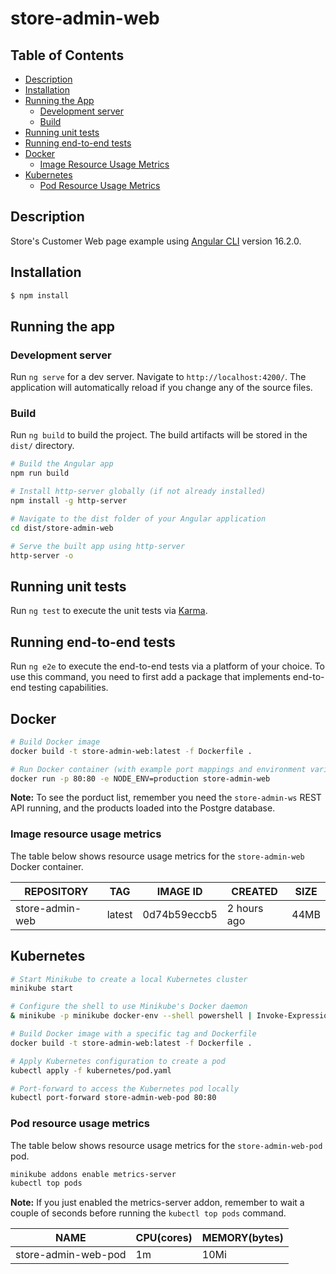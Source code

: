 # store-admin-web

## Table of Contents
- [Description](#description)
- [Installation](#installation)
- [Running the App](#running-the-app)
  - [Development server](#development-server)
  - [Build](#build)
- [Running unit tests](#running-unit-tests)
- [Running end-to-end tests](#running-end-to-end-tests)
- [Docker](#docker)
  - [Image Resource Usage Metrics](#image-resource-usage-metrics)
- [Kubernetes](#kubernetes)
  - [Pod Resource Usage Metrics](#pod-resource-usage-metrics)

## Description

Store's Customer Web page example using [Angular CLI](https://github.com/angular/angular-cli) version 16.2.0.

## Installation

```bash
$ npm install
```

## Running the app
### Development server

Run `ng serve` for a dev server. Navigate to `http://localhost:4200/`. The application will automatically reload if you change any of the source files.

### Build

Run `ng build` to build the project. The build artifacts will be stored in the `dist/` directory.
```bash
# Build the Angular app
npm run build

# Install http-server globally (if not already installed)
npm install -g http-server

# Navigate to the dist folder of your Angular application
cd dist/store-admin-web

# Serve the built app using http-server
http-server -o
```

## Running unit tests

Run `ng test` to execute the unit tests via [Karma](https://karma-runner.github.io).

## Running end-to-end tests

Run `ng e2e` to execute the end-to-end tests via a platform of your choice. To use this command, you need to first add a package that implements end-to-end testing capabilities.

## Docker

```bash
# Build Docker image
docker build -t store-admin-web:latest -f Dockerfile .

# Run Docker container (with example port mappings and environment variables)
docker run -p 80:80 -e NODE_ENV=production store-admin-web
```

**Note:** To see the porduct list, remember you need the `store-admin-ws` REST API running, and the products loaded into the Postgre database.

### Image resource usage metrics

The table below shows resource usage metrics for the `store-admin-web` Docker container.

| REPOSITORY         | TAG    | IMAGE ID      | CREATED      | SIZE  |
|--------------------|--------|---------------|--------------|-------|
| store-admin-web    | latest | 0d74b59eccb5  | 2 hours ago  | 44MB  |


## Kubernetes

```bash
# Start Minikube to create a local Kubernetes cluster
minikube start

# Configure the shell to use Minikube's Docker daemon
& minikube -p minikube docker-env --shell powershell | Invoke-Expression

# Build Docker image with a specific tag and Dockerfile
docker build -t store-admin-web:latest -f Dockerfile .

# Apply Kubernetes configuration to create a pod
kubectl apply -f kubernetes/pod.yaml

# Port-forward to access the Kubernetes pod locally
kubectl port-forward store-admin-web-pod 80:80
```

### Pod resource usage metrics

The table below shows resource usage metrics for the `store-admin-web-pod` pod.

```bash
minikube addons enable metrics-server
kubectl top pods
```

**Note:** If you just enabled the metrics-server addon, remember to wait a couple of seconds before running the `kubectl top pods` command.


| NAME                 | CPU(cores) | MEMORY(bytes) |
|----------------------|------------|---------------|
| store-admin-web-pod  | 1m         | 10Mi          |

